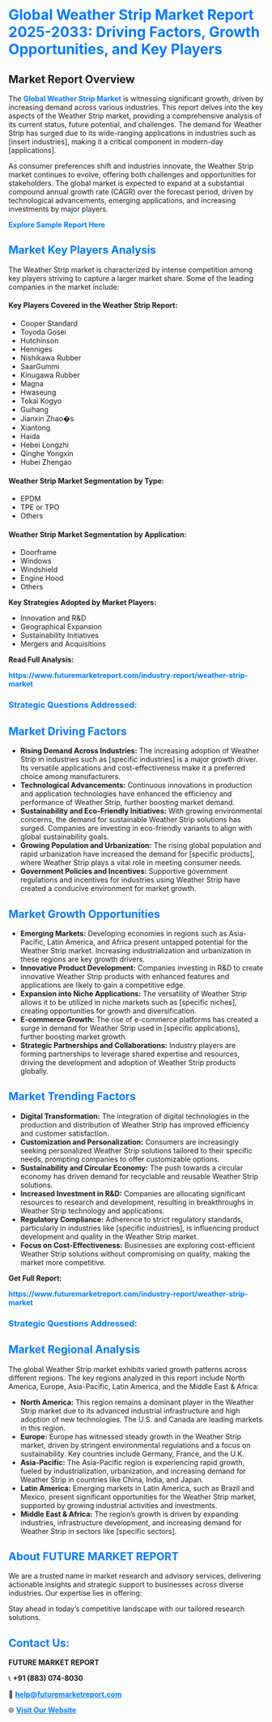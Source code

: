 <h1 style="color: #007BFF;">Global Weather Strip Market Report 2025-2033: Driving Factors, Growth Opportunities, and Key Players</h1>

<section id="overview">
<h2>Market Report Overview</h2>
<p>The <a href="https://www.futuremarketreport.com/industry-report/weather-strip-market" style="color: #007BFF; text-decoration: none;"><strong>Global Weather Strip Market</strong></a> is witnessing significant growth, driven by increasing demand across various industries. This report delves into the key aspects of the Weather Strip market, providing a comprehensive analysis of its current status, future potential, and challenges. The demand for Weather Strip has surged due to its wide-ranging applications in industries such as [insert industries], making it a critical component in modern-day [applications].</p>
<p>As consumer preferences shift and industries innovate, the Weather Strip market continues to evolve, offering both challenges and opportunities for stakeholders. The global market is expected to expand at a substantial compound annual growth rate (CAGR) over the forecast period, driven by technological advancements, emerging applications, and increasing investments by major players.</p>
</section>

<section id="overview">
<p><a href="https://www.futuremarketreport.com/request-sample/reportId=28847" style="color: #007BFF; text-decoration: none;"><strong>Explore Sample Report Here</strong></a></p>
</section>

<section id="key-players">
<h2 style="color: #007BFF;">Market Key Players Analysis</h2>
<p>The Weather Strip market is characterized by intense competition among key players striving to capture a larger market share. Some of the leading companies in the market include:</p>
<h4>Key Players Covered in the Weather Strip Report:</h4>
<ul><li>Cooper Standard</li><li>Toyoda Gosei</li><li>Hutchinson</li><li>Henniges</li><li>Nishikawa Rubber</li><li>SaarGummi</li><li>Kinugawa Rubber</li><li>Magna</li><li>Hwaseung</li><li>Tokai Kogyo</li><li>Guihang</li><li>Jianxin Zhao�s</li><li>Xiantong</li><li>Haida</li><li>Hebei Longzhi</li><li>Qinghe Yongxin</li><li>Hubei Zhengao</li></ul>
<h4>Weather Strip Market Segmentation by Type:</h4>
<ul><li>EPDM</li><li>TPE or TPO</li><li>Others</li></ul>

<h4>Weather Strip Market Segmentation by Application:</h4>
<ul><li>Doorframe</li><li>Windows</li><li>Windshield</li><li>Engine Hood</li><li>Others</li></ul>
<p><strong>Key Strategies Adopted by Market Players:</strong></p>
<ul>
<li>Innovation and R&D</li>
<li>Geographical Expansion</li>
<li>Sustainability Initiatives</li>
<li>Mergers and Acquisitions</li>
</ul>
</section>

<section>
<p><strong>Read Full Analysis: </strong></p><a href="https://www.futuremarketreport.com/industry-report/weather-strip-market" style="color: #007BFF; text-decoration: none;"><strong>https://www.futuremarketreport.com/industry-report/weather-strip-market</strong></a>
<h3 style="color: #007BFF;">Strategic Questions Addressed:</h3>
</section>

<section id="driving-factors">
<h2 style="color: #007BFF;">Market Driving Factors</h2>
<ul>
<li><strong>Rising Demand Across Industries:</strong> The increasing adoption of Weather Strip in industries such as [specific industries] is a major growth driver. Its versatile applications and cost-effectiveness make it a preferred choice among manufacturers.</li>
<li><strong>Technological Advancements:</strong> Continuous innovations in production and application technologies have enhanced the efficiency and performance of Weather Strip, further boosting market demand.</li>
<li><strong>Sustainability and Eco-Friendly Initiatives:</strong> With growing environmental concerns, the demand for sustainable Weather Strip solutions has surged. Companies are investing in eco-friendly variants to align with global sustainability goals.</li>
<li><strong>Growing Population and Urbanization:</strong> The rising global population and rapid urbanization have increased the demand for [specific products], where Weather Strip plays a vital role in meeting consumer needs.</li>
<li><strong>Government Policies and Incentives:</strong> Supportive government regulations and incentives for industries using Weather Strip have created a conducive environment for market growth.</li>
</ul>
</section>

<section id="growth-opportunities">
<h2 style="color: #007BFF;">Market Growth Opportunities</h2>
<ul>
<li><strong>Emerging Markets:</strong> Developing economies in regions such as Asia-Pacific, Latin America, and Africa present untapped potential for the Weather Strip market. Increasing industrialization and urbanization in these regions are key growth drivers.</li>
<li><strong>Innovative Product Development:</strong> Companies investing in R&D to create innovative Weather Strip products with enhanced features and applications are likely to gain a competitive edge.</li>
<li><strong>Expansion into Niche Applications:</strong> The versatility of Weather Strip allows it to be utilized in niche markets such as [specific niches], creating opportunities for growth and diversification.</li>
<li><strong>E-commerce Growth:</strong> The rise of e-commerce platforms has created a surge in demand for Weather Strip used in [specific applications], further boosting market growth.</li>
<li><strong>Strategic Partnerships and Collaborations:</strong> Industry players are forming partnerships to leverage shared expertise and resources, driving the development and adoption of Weather Strip products globally.</li>
</ul>
</section>

<section id="trending-factors">
<h2 style="color: #007BFF;">Market Trending Factors</h2>
<ul>
<li><strong>Digital Transformation:</strong> The integration of digital technologies in the production and distribution of Weather Strip has improved efficiency and customer satisfaction.</li>
<li><strong>Customization and Personalization:</strong> Consumers are increasingly seeking personalized Weather Strip solutions tailored to their specific needs, prompting companies to offer customizable options.</li>
<li><strong>Sustainability and Circular Economy:</strong> The push towards a circular economy has driven demand for recyclable and reusable Weather Strip solutions.</li>
<li><strong>Increased Investment in R&D:</strong> Companies are allocating significant resources to research and development, resulting in breakthroughs in Weather Strip technology and applications.</li>
<li><strong>Regulatory Compliance:</strong> Adherence to strict regulatory standards, particularly in industries like [specific industries], is influencing product development and quality in the Weather Strip market.</li>
<li><strong>Focus on Cost-Effectiveness:</strong> Businesses are exploring cost-efficient Weather Strip solutions without compromising on quality, making the market more competitive.</li>
</ul>
</section>

<section>
<p><strong>Get Full Report: </strong></p><a href="https://www.futuremarketreport.com/industry-report/weather-strip-market" style="color: #007BFF; text-decoration: none;"><strong>https://www.futuremarketreport.com/industry-report/weather-strip-market</strong></a>
<h3 style="color: #007BFF;">Strategic Questions Addressed:</h3>
</section>


<section id="regional-analysis">
<h2 style="color: #007BFF;">Market Regional Analysis</h2>
<p>The global Weather Strip market exhibits varied growth patterns across different regions. The key regions analyzed in this report include North America, Europe, Asia-Pacific, Latin America, and the Middle East & Africa:</p>
<ul>
<li><strong>North America:</strong> This region remains a dominant player in the Weather Strip market due to its advanced industrial infrastructure and high adoption of new technologies. The U.S. and Canada are leading markets in this region.</li>
<li><strong>Europe:</strong> Europe has witnessed steady growth in the Weather Strip market, driven by stringent environmental regulations and a focus on sustainability. Key countries include Germany, France, and the U.K.</li>
<li><strong>Asia-Pacific:</strong> The Asia-Pacific region is experiencing rapid growth, fueled by industrialization, urbanization, and increasing demand for Weather Strip in countries like China, India, and Japan.</li>
<li><strong>Latin America:</strong> Emerging markets in Latin America, such as Brazil and Mexico, present significant opportunities for the Weather Strip market, supported by growing industrial activities and investments.</li>
<li><strong>Middle East & Africa:</strong> The region’s growth is driven by expanding industries, infrastructure development, and increasing demand for Weather Strip in sectors like [specific sectors].</li>
</ul>
</section>

<footer>
<h2 style="color: #007BFF;">About FUTURE MARKET REPORT</h2>
<p>We are a trusted name in market research and advisory services, delivering actionable insights and strategic support to businesses across diverse industries. Our expertise lies in offering:</p>

<p>Stay ahead in today’s competitive landscape with our tailored research solutions.</p>

<h2 style="color: #007BFF;">Contact Us:</h2>
<p><strong>FUTURE MARKET REPORT</strong></p>
<p>📞 <strong>+91 (883) 074-8030</strong></p>
<p>📧 <strong><a href="mailto:help@futuremarketreport.com" style="color: #007BFF;">help@futuremarketreport.com</a></strong></p>
<p>🌐 <strong><a href="https://www.futuremarketreport.com/" style="color: #007BFF;">Visit Our Website</a></strong></p>
</footer>